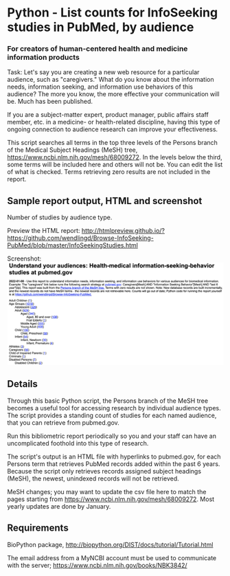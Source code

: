 # Python - List counts for InfoSeeking studies in PubMed, by audience

### For creators of human-centered health and medicine information products

Task: Let's say you are creating a new web resource for a particular 
audience, such as "caregivers." What do you know about the information
needs, information seeking, and information use behaviors of this audience? 
The more you know, the more effective your communication will be. Much has 
been published.

If you are a subject-matter expert, product manager, public affairs staff
member, etc. in a medicine- or health-related discipline, having this type
of ongoing connection to audience research can improve your effectiveness.

This script searches all terms in the top three levels of the Persons branch
of the Medical Subject Headings (MeSH) tree, https://www.ncbi.nlm.nih.gov/mesh/68009272. 
In the levels below the third, some terms will be included here and others 
will not be. You can edit the list of what is checked. Terms retrieving zero 
results are not included in the report.

## Sample report output, HTML and screenshot

Number of studies by audience type. 

Preview the HTML report: http://htmlpreview.github.io/?https://github.com/wendlingd/Browse-InfoSeeking-PubMed/blob/master/InfoSeekingStudies.html

Screenshot: 
<kbd><a href="http://htmlpreview.github.io/?https://github.com/wendlingd/Browse-InfoSeeking-PubMed/blob/master/InfoSeekingStudies.html"><img src="UserStudiesReport.png"></a></kbd>

## Details

Through this basic Python script, the Persons branch of the MeSH tree becomes a
useful tool for accessing research by individual audience types. The
script provides a standing count of studies for each named audience, that you
can retrieve from pubmed.gov.

Run this bibliometric report periodically so you and your staff can have an 
uncomplicated foothold into this type of research.

The script's output is an HTML file with hyperlinks to pubmed.gov, for each Persons 
term that retrieves PubMed records added within the past 6 years. Because
the script only retrieves records assigned subject headings (MeSH), the newest,
unindexed records will not be retrieved.

MeSH changes; you may want to update the csv file here to match the pages
starting from https://www.ncbi.nlm.nih.gov/mesh/68009272. Most yearly updates
are done by January.

## Requirements

BioPython package, http://biopython.org/DIST/docs/tutorial/Tutorial.html

The email address from a MyNCBI account must be used to communicate with the 
server; https://www.ncbi.nlm.nih.gov/books/NBK3842/
